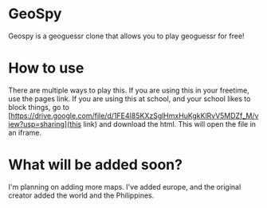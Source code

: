 # GeoSpy
Geospy is a geoguessr clone that allows you to play geoguessr for free!

# How to use
There are multiple ways to play this. If you are using this in your freetime, use the pages link. If you are using this at school, and your school likes to block things, go to [https://drive.google.com/file/d/1FE4I85KXzSglHmxHuKgkKlRvV5MDZf_M/view?usp=sharing](this link) and download the html. This will open the file in an iframe.

# What will be added soon?
I'm planning on adding more maps. I've added europe, and the original creator added the world and the Philippines.

